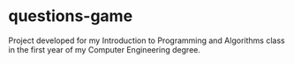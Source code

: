 # questions-game
Project developed for my Introduction to Programming and Algorithms class in the first year of my Computer Engineering degree.
